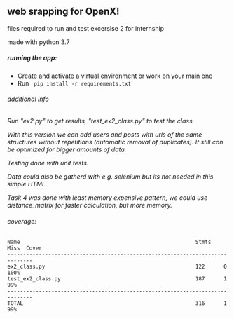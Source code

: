 ## web srapping for OpenX!
files required to run and test excersise 2 for internship

made with python 3.7 

##### running the app:
* Create and activate a virtual environment or work on your main one
* Run ``` pip install -r requirements.txt```


###### additional info
*Run "ex2.py" to get results, "test_ex2_class.py" to test the class.*

*With this version we can add users and posts with urls of the same structures without repetitions (automatic removal of duplicates). It still can be optimized for bigger amounts of data.*

*Testing done with unit tests.*

*Data could also be gatherd with e.g. selenium but its not needed in this simple HTML.*

*Task 4 was done with least memory expensive pattern, we could use distance_matrix for faster calculation, but more memory.*

###### coverage:

```
Name                                                        Stmts   Miss  Cover
------------------------------------------------------------------------------
ex2_class.py                                                122      0   100%
test_ex2_class.py                                           187      1    99%
------------------------------------------------------------------------------
TOTAL                                                       316      1    99%
```